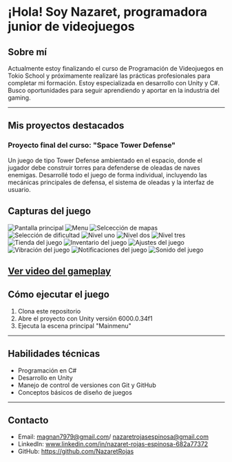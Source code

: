 # ¡Hola! Soy Nazaret, programadora junior de videojuegos

## Sobre mí
Actualmente estoy finalizando el curso de Programación de Videojuegos en Tokio School y próximamente realizaré las prácticas profesionales para completar mi formación. Estoy especializada en desarrollo con Unity y C#. Busco oportunidades para seguir aprendiendo y aportar en la industria del gaming.

---

## Mis proyectos destacados

### Proyecto final del curso: "Space Tower Defense"

Un juego de tipo Tower Defense ambientado en el espacio, donde el jugador debe construir torres para defenderse de oleadas de naves enemigas. Desarrollé todo el juego de forma individual, incluyendo las mecánicas principales de defensa, el sistema de oleadas y la interfaz de usuario.

## Capturas del juego

![Pantalla principal](Imagenes/Inicio.png)
![Menu](Imagenes/Menu.png)
![Selcección de mapas](Imagenes/Mapas.png)
![Selección de dificultad](Imagenes/Dificultades.png)
![Nivel uno ](Imagenes/1mapa.png)
![Nivel dos ](Imagenes/2mapa.png)
![Nivel tres ](Imagenes/3mapa.png)
![Tienda del juego](Imagenes/tienda.png)
![Inventario del juego ](Imagenes/Invcentario)
![Ajustes del juego ](Imagenes/ajustes.png)
![Vibración del juego](Imagenes/vibración.png)
![Notificaciones del juego ](Imagenes/notificaciones.png)
![Sonido del juego ](Imagenes/Sonido.png)

[Ver video del gameplay](https://youtu.be/LxtDWW0CiAQ)
---
## Cómo ejecutar el juego

1. Clona este repositorio  
2. Abre el proyecto con Unity versión 6000.0.34f1  
3. Ejecuta la escena principal "Mainmenu"  

---
## Habilidades técnicas

- Programación en C#  
- Desarrollo en Unity  
- Manejo de control de versiones con Git y GitHub  
- Conceptos básicos de diseño de juegos

---

## Contacto

- Email: magnan7979@gmail.com/ nazaretrojasespinosa@gmail.com 
- LinkedIn:  www.linkedin.com/in/nazaret-rojas-espinosa-682a77372
- GitHub: https://github.com/NazaretRojas
